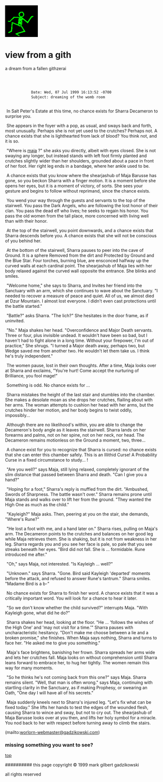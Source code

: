 ![dancer](assets/dancer.gif)

# view from a gith



 a dream from a fallen githzerai

![xparent](assets/xparent.gif)  


```
		
			Date: Wed, 07 Jul 1999 16:13:52 -0700
			Subject: dreaming of the womb room
	
```


  

 ![xparent](assets/xparent.gif)  In Salt Peter's Estate at this time, no chance exists for Sharra Decameron to surprise you. 

 ![xparent](assets/xparent.gif)  She appears in the foyer with a pop, as usual, and sways back and forth, most unusually. Perhaps she is not yet used to the crutches? Perhaps not. A chance exists that she is lighthearted from lack of blood? You think not, and it is so. 

 ![xparent](assets/xparent.gif)  "Where is  [maja](maja.md) ?" she asks you directly, albeit with eyes closed. She is not swaying any longer, but instead stands with left foot firmly planted and crutches slightly wider than her shoulders, grounded about a pace in front of her foot. Her right leg ends in a bandage, where her ankle used to be. 

 ![xparent](assets/xparent.gif)  A chance exists that you know where the shearjashub of Maja Barusse has gone, so you beckon Sharra with a finger motion. It is a moment before she opens her eyes, but it is a moment of victory, of sorts. She sees your gesture and begins to follow without reprimand, since the chance exists. 

 ![xparent](assets/xparent.gif)  You wend your way through the guests and servants to the top of the stairwell. You pass the Dark Angels, who are following the lost honor of their clan. You pass the dead elf who lives; he seeks to regain his honor. You pass the old women from the tall place, more concerned with living well than with their honor. 

 ![xparent](assets/xparent.gif)  At the top of the stairwell, you point downwards, and a chance exists that Sharra descends before you. A chance exists that she will not be conscious of you behind her. 

 ![xparent](assets/xparent.gif)  At the bottom of the stairwell, Sharra pauses to peer into the cave of Ground. It is a sphere Removed from the dirt and Protected by Ground and the Blue Star. Four torches, burning blue, are ensconced halfway up the curved walls at each cardinal point. The shearjashub of Maja lies with her body relaxed against the curved wall opposite the entrance. She blinks and smiles. 

 ![xparent](assets/xparent.gif)  "Welcome home," she says to Sharra, and Invites her friend into the Sanctuary with an arm, which she continues to wave about the Sanctuary. "I needed to recover a measure of peace and quiet. All of us, we almost died at Dzur Mountain. I almost lost everyone. I didn't even cast protections until the battle started." 

 ![xparent](assets/xparent.gif)  "Battle?" asks Sharra. "The lich?" She hesitates in the door frame, as if uninvited. 

 ![xparent](assets/xparent.gif)  "No." Maja shakes her head. "Overconfidence and Major Death servants. Three or four, plus invisible undead. It wouldn't have been so bad, but I haven't had to fight alone in a long time. Without your firepower, I'm out of practice," She shrugs. "I turned a Major death away, perhaps two, but Wedge saved me from another two. He wouldn't let them take us. I think he's truly independent." 

 ![xparent](assets/xparent.gif)  The women pause, lost in their own thoughts. After a time, Maja looks over at Sharra and exclaims, "You're hurt! Come accept the nurturing of Brilliance, you fool mage!" 

 ![xparent](assets/xparent.gif)  Something is odd. No chance exists for ... 

 ![xparent](assets/xparent.gif)  Sharra mistakes the height of the last stair and stumbles into the chamber. She makes a desolate moan as she drops her crutches, flailing about with her arms. The woman attempts to cushion her head with her arms, but the crutches hinder her motion, and her body begins to twist oddly, impossibly... 

 ![xparent](assets/xparent.gif)  Although there are no likelihood's within, you are able to change the Decameron's body angle as it leaves the stairwell. Sharra lands on her forearms and palms, not on her spine, not on her neck, nor head. The Decameron remains motionless on the Ground a moment, two, three... 

 ![xparent](assets/xparent.gif)  A chance exist for you to recognize that Sharra is cursed: no chance exists that she can enter this chamber safely. This is an Illithid Curse! A Probability Curse in a fixed circumstance to study... ! 

 ![xparent](assets/xparent.gif)  "Are you well?" says Maja, still lying relaxed, completely ignorant of the slim distance that passed between Sharra and death. "Can I give you a hand?" 

 ![xparent](assets/xparent.gif)  "Hoping for a foot," Sharra's reply is muffled from the dirt. "Ambushed, Swords of Sharpness. The battle wasn't over." Sharra remains prone until Maja stands and walks over to lift her from the ground. "They wanted the High One as much as the child." 

 ![xparent](assets/xparent.gif)  "Kayleigh?" Maja asks. Then, peering at you on the stair, she demands, "Where's Rune?" 

 ![xparent](assets/xparent.gif)  "He lost a foot with me, and a hand later on." Sharra rises, pulling on Maja's arm. The Decameron points to the crutches and balances on her good leg while Maja retrieves them. She is shaking, but it is not from weakness in her leg. Sharra regards you and you see her face is pale, so pale that you see streaks beneath her eyes. "Bird did not fall. She is ... formidable. Rune introduced me after." 

 ![xparent](assets/xparent.gif)  "Oh," says Maja, not interested. "Is Kayleigh ... well?" 

 ![xparent](assets/xparent.gif)  "Unknown." says Sharra. "Gone. Bird said Kayleigh 'departed' moments before the attack, and refused to answer Rune's tantrum." Sharra smiles. "Madame Bird is a b-" 

 ![xparent](assets/xparent.gif)  No chance exists for Sharra to finish her word. A chance exists that it was a critically important word. You will look for a chance to hear it later. 

 ![xparent](assets/xparent.gif)  "So we don't know whether the child survived?" interrupts Maja. "With Kayleigh gone, what did he do?" 

 ![xparent](assets/xparent.gif)  Sharra shakes her head, looking at the floor. "He ... 'follows the wishes of the High One' and 'may not visit for a time.'" Sharra pauses with uncharacteristic hesitancy. "Don't make me choose between a lie and a broken promise," she finishes. When Maja says nothing, Sharra and turns to face her. "He asked me to give you something." 

 ![xparent](assets/xparent.gif)  Maja's face brightens, banishing her frown. Sharra spreads her arms wide and lets her crutches fall. Maja looks on without comprehension until Sharra leans forward to embrace her, to hug her tightly. The women remain this way for many moments. 

 ![xparent](assets/xparent.gif)  "So he thinks he's not coming back from this one?" says Maja. Sharra remains silent. "Well, that man is often wrong." says Maja, continuing with startling clarity in the Sanctuary, as if making Prophesy, or swearing an Oath, "One day I will have all of his secrets." 

 ![xparent](assets/xparent.gif)  Maja suddenly kneels next to Sharra's injured leg. "Let's fix what can be fixed today." She lifts her hands to test the edges of the wounded flesh, causing Sharra to wince and sway, but not to cry out. The shearjashub of Maja Barusse looks over at you then, and lifts her holy symbol for a miracle. You nod back to her with respect before turning away to climb the stairs. 



 (mailto:worlorn-webmaster@gadzikowski.com) 

 
### missing something you want to see?



 [top](#top) 

 
########## this page copyright © 1999 mark gilbert gadzikowski

 all rights reserved